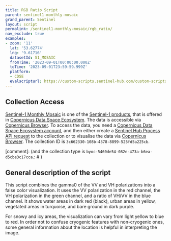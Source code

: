 ```yaml
---
title: RGB Ratio Script
parent: sentinel1-monthly-mosaic
grand_parent: Sentinel
layout: script
permalink: /sentinel1-monthly-mosaic/rgb_ratio/
nav_exclude: true
examples:
- zoom: '11'
  lat: '53.62774'
  lng: '9.61716'
  datasetId: S1_MOSAIC
  fromTime: '2023-09-01T00:00:00.000Z'
  toTime: '2023-09-01T23:59:59.999Z'
  platform:
  - CDSE
  evalscripturl: https://custom-scripts.sentinel-hub.com/custom-scripts/sentinel1-monthly-mosaic/rgb_ratio/script.js
---
```


## Collection Access

[Sentinel-1 Monthly Mosaic](https://documentation.dataspace.copernicus.eu/APIs/SentinelHub/Data/S1GRD.html) is one of the [Sentinel-1 products](https://documentation.dataspace.copernicus.eu/Data/SentinelMissions/Sentinel1.html), that is offered in [Copernicus Data Space Ecosystem](https://dataspace.copernicus.eu/). The data is accessible via [Copernicus Browser](https://browser.dataspace.copernicus.eu/). To access the data, you need a [Copernicus Data Space Ecosystem account](https://documentation.dataspace.copernicus.eu/Registration.html), and then either create a [Sentinel Hub Process API request](https://documentation.dataspace.copernicus.eu/APIs/SentinelHub/Process.html) to the collection or to visualise the data via [Copernicus Browser](https://link.dataspace.copernicus.eu/h9t). The collection ID is `3c662330-108b-4378-8899-525fd5a225cb`.

[comment]: (and the collection type is `byoc-5460de54-082e-473a-b6ea-d5cbe3c17cca`.: # )

## General description of the script

This script combines the gamma0 of the VV and VH polarizations into a false color visualization. It uses the VV polarization in the red channel, the VH polarization in the green channel, and a ratio of VH/VV in the blue channel. It shows water areas in dark red (black), urban areas in yellow, vegetated areas in turquoise, and bare ground in dark purple.

For snowy and icy areas, the visualization can vary from light yellow to blue to red. In order not to confuse cryogenic features with non-cryogenic ones, some general information about the location is helpful in interpreting the image.